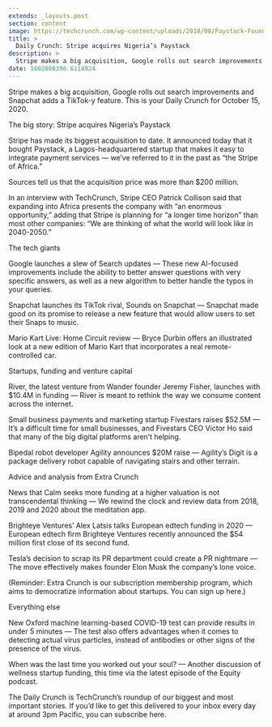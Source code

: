 ```yaml
--- 
extends: _layouts.post 
section: content 
image: https://techcrunch.com/wp-content/uploads/2018/08/Paystack-Founders.jpg?w=653 
title: > 
  Daily Crunch: Stripe acquires Nigeria’s Paystack 
description: > 
  Stripe makes a big acquisition, Google rolls out search improvements and Snapchat adds a TikTok-y feature.The big story: Stripe acquires Nigeria’s PaystackStripe has made its biggest acquisition to date.Snapchat launches its TikTok rival, Sounds on Snapchat — Snapchat made good on its promise to release a new feature that would allow users to set their Snaps to music.— Another discussion of wellness startup funding, this time via the latest episode of the Equity podcast.The Daily Crunch is TechCrunch’s roundup of our biggest and most important stories. 
date: 1602808396.6114924 
--- 
```

Stripe makes a big acquisition, Google rolls out search improvements and Snapchat adds a TikTok-y feature. This is your Daily Crunch for October 15, 2020.

The big story: Stripe acquires Nigeria’s Paystack

Stripe has made its biggest acquisition to date. It announced today that it bought Paystack, a Lagos-headquartered startup that makes it easy to integrate payment services — we’ve referred to it in the past as “the Stripe of Africa.”

Sources tell us that the acquisition price was more than $200 million.

In an interview with TechCrunch, Stripe CEO Patrick Collison said that expanding into Africa presents the company with “an enormous opportunity,” adding that Stripe is planning for “a longer time horizon” than most other companies: “We are thinking of what the world will look like in 2040-2050.”

The tech giants

Google launches a slew of Search updates — These new AI-focused improvements include the ability to better answer questions with very specific answers, as well as a new algorithm to better handle the typos in your queries.

Snapchat launches its TikTok rival, Sounds on Snapchat — Snapchat made good on its promise to release a new feature that would allow users to set their Snaps to music.

Mario Kart Live: Home Circuit review — Bryce Durbin offers an illustrated look at a new edition of Mario Kart that incorporates a real remote-controlled car.

Startups, funding and venture capital

River, the latest venture from Wander founder Jeremy Fisher, launches with $10.4M in funding — River is meant to rethink the way we consume content across the internet.

Small business payments and marketing startup Fivestars raises $52.5M — It’s a difficult time for small businesses, and Fivestars CEO Victor Ho said that many of the big digital platforms aren’t helping.

Bipedal robot developer Agility announces $20M raise — Agility’s Digit is a package delivery robot capable of navigating stairs and other terrain.

Advice and analysis from Extra Crunch

News that Calm seeks more funding at a higher valuation is not transcendental thinking — We rewind the clock and review data from 2018, 2019 and 2020 about the meditation app.

Brighteye Ventures’ Alex Latsis talks European edtech funding in 2020 — European edtech firm Brighteye Ventures recently announced the $54 million first close of its second fund.

Tesla’s decision to scrap its PR department could create a PR nightmare — The move effectively makes founder Elon Musk the company’s lone voice.

(Reminder: Extra Crunch is our subscription membership program, which aims to democratize information about startups. You can sign up here.)

Everything else

New Oxford machine learning-based COVID-19 test can provide results in under 5 minutes — The test also offers advantages when it comes to detecting actual virus particles, instead of antibodies or other signs of the presence of the virus.

When was the last time you worked out your soul? — Another discussion of wellness startup funding, this time via the latest episode of the Equity podcast.

The Daily Crunch is TechCrunch’s roundup of our biggest and most important stories. If you’d like to get this delivered to your inbox every day at around 3pm Pacific, you can subscribe here.